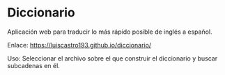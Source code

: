 Diccionario
===========

Aplicación web para traducir lo más rápido posible de inglés a español.

Enlace: https://luiscastro193.github.io/diccionario/

Uso: Seleccionar el archivo sobre el que construir el diccionario y buscar subcadenas en él.
